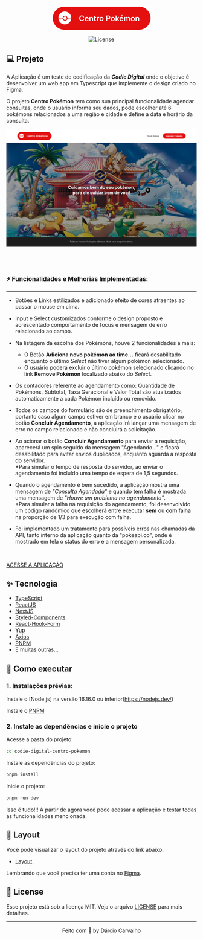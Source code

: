 <p align="center">
  <img alt="Codie Digital - Centro Pokémon" src="public/test-sample/centro-pokemon.png" />
</p>

<p align="center">
  <a href="LICENSE"><img  src="https://img.shields.io/static/v1?label=License&message=MIT&color=F7DD43&labelColor=202024" alt="License"></a>
</p>

## 💻 Projeto

A Aplicação é um teste de codificação da ***Codie Digital*** onde o objetivo é desenvolver um web app em Typescript que implemente o design criado no Figma.

O projeto **Centro Pokémon** tem como sua principal funcionalidade agendar consultas, onde o usuário informa seu dados, pode escolher até 6 pokémons relacionados a uma região e cidade e define a data e horário da consulta.

![Centro Pokémon](public/test-sample/Home.png)


<br><br>

### ⚡ Funcionalidades e Melhorias Implementadas:
---

- Botões e Links estilizados e adicionado efeito de cores atraentes ao passar o mouse em cima.

- Input e Select customizados conforme o design proposto e acrescentado comportamento de focus e mensagem de erro relacionado ao campo.

- Na listagem da escolha dos Pokémons, houve 2 funcionalidades a mais:
  - O Botão **Adiciona novo pokémon ao time...** ficará desabilitado enquanto o último _Select_ não tiver algum pokémon selecionado.
  - O usuário poderá excluir o último pokémon selecionado clicando no link **Remove Pokémon** localizado abaixo do _Select_.

- Os contadores referente ao agendamento como: Quantidade de Pokémons, Subtotal, Taxa Geracional e Valor Total são atualizados automaticamente a cada Pokémon incluído ou removido.

- Todos os campos do formulário são de preenchimento obrigatório, portanto caso algum campo estiver em branco e o usuário clicar no botão **Concluir Agendamento**, a aplicação irá lançar uma mensagem de erro no campo relacionado e não concluirá a solicitação.

- Ao acionar o botão **Concluir Agendamento** para enviar a requisição, aparecerá um spin seguido da mensagem "Agendando..." e ficará desabilitado para evitar envios duplicados, enquanto aguarda a resposta do servidor.<br> 
*Para simular o tempo de resposta do servidor, ao enviar o agendamento foi incluído uma tempo de espera de 1,5 segundos.

- Quando o agendamento é bem sucedido, a aplicação mostra uma mensagem de _"Consulta Agendada"_ e quando tem falha é mostrada uma mensagem de _"Houve um problema no agendamento"_.<br>
*Para simular a falha na requisição do agendamento, foi desenvolvido um código randômico que escolherá entre executar **sem** ou **com** falha na proporção de 1/3 para execução com falha.

- Foi implementado um tratamento para possíveis erros nas chamadas da API, tanto interno da aplicação quanto da "pokeapi.co", onde é mostrado em tela o status do erro e a mensagem personalizada.

<br>


[ACESSE A APLICAÇÃO](https://codie-digital-centro-pokemon.vercel.app/)


## ✨ Tecnologia

- [TypeScript](https://www.typescriptlang.org/)
- [ReactJS](https://react.dev/)
- [NextJS](https://nextjs.org/)
- [Styled-Components](https://styled-components.com/)
- [React-Hook-Form](https://react-hook-form.com/)
- [Yup](https://www.npmjs.com/package/yup?activeTab=readme)
- [Axios](https://axios-http.com/docs/intro)
- [PNPM](https://pnpm.io/installation)
- E muitas outras…

## 🚀 Como executar

### 1. Instalações prévias:
Instale o [Node.js] na versão 16.16.0 ou inferior(https://nodejs.dev/)

Instale o [PNPM](https://pnpm.io/installation)

### 2. Instale as dependências e inicie o projeto

Acesse a pasta do projeto:
```bash
cd codie-digital-centro-pokemon
```

Instale as dependências do projeto:
```bash
pnpm install
```

Inicie o projeto:
```bash
pnpm run dev
```

Isso é tudo!!! A partir de agora você pode acessar a aplicação e testar todas as funcionalidades mencionada.

## 🔖 Layout

Você pode visualizar o layout do projeto através do link abaixo:

- [Layout](https://www.figma.com/file/G7aYGcNQjfRQ7aOqSd8mDy/CODIE-TESTE-FRONT-END?type=design&node-id=0%3A1&mode=design&t=UOViQIf45cg8bKZP-1)

Lembrando que você precisa ter uma conta no [Figma](http://figma.com/).


## 📝 License

Esse projeto está sob a licença MIT. Veja o arquivo [LICENSE](LICENSE) para mais detalhes.

---

<p align="center">
  Feito com 💙 by Dárcio Carvalho
</p>
